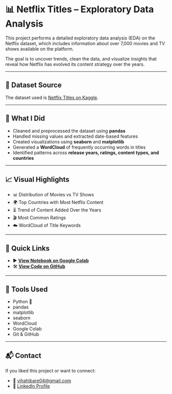 # 📊 Netflix Titles – Exploratory Data Analysis

This project performs a detailed exploratory data analysis (EDA) on the Netflix dataset, which includes information about over 7,000 movies and TV shows available on the platform.

The goal is to uncover trends, clean the data, and visualize insights that reveal how Netflix has evolved its content strategy over the years.

---

## 📁 Dataset Source
The dataset used is [Netflix Titles on Kaggle](https://www.kaggle.com/shivamb/netflix-shows).

---

## 🚀 What I Did

- Cleaned and preprocessed the dataset using **pandas**
- Handled missing values and extracted date-based features
- Created visualizations using **seaborn** and **matplotlib**
- Generated a **WordCloud** of frequently occurring words in titles
- Identified patterns across **release years, ratings, content types, and countries**

---

## 📈 Visual Highlights

- 📊 Distribution of Movies vs TV Shows  
- 🌍 Top Countries with Most Netflix Content  
- ⏳ Trend of Content Added Over the Years  
- 🎬 Most Common Ratings  
- ☁️ WordCloud of Title Keywords  

---

## 📎 Quick Links

- ▶️ **[View Notebook on Google Colab](https://colab.research.google.com/drive/1941DramiiU45UUguh5j1ZxPrBSsDRLrg?usp=sharing)**
- 🛠 **[View Code on GitHub](https://github.com/Vi-haa/Netflix-EDA-Analysis)**

---

## 📌 Tools Used

- Python 🐍
- pandas
- matplotlib
- seaborn
- WordCloud
- Google Colab
- Git & GitHub

---

## 📬 Contact

If you liked this project or want to connect:

- 📧 vihahibare04@gmail.com 
- 🔗 [LinkedIn Profile]([https://www.linkedin.com/in/yourprofile/](https://www.linkedin.com/in/viha-hibare-b081992b6/)) 
